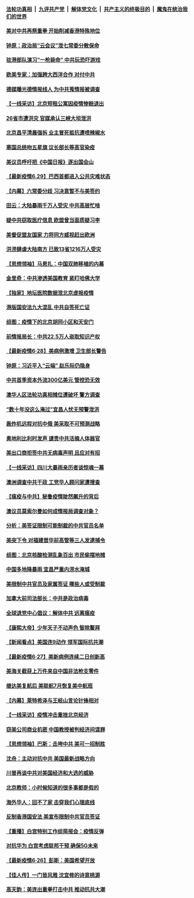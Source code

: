 ####  [法轮功真相](../../../../basic/blob/master/README.md?t=06301131) &nbsp;|&nbsp; [九评共产党](../../../../9ping.md/blob/master/README.md?t=06301131) &nbsp;|&nbsp; [解体党文化](../../../../jtdwh.md/blob/master/README.md?t=06301131)  &nbsp;|&nbsp; [共产主义的终极目的](../../../../gczydzjmd.md/blob/master/README.md?t=06301131) &nbsp;|&nbsp; [魔鬼在统治我们的世界](../../../../mgztzwmdsj.md/blob/master/README.md?t=06301131) 

#### [美对中共再祭重拳 开始削减香港特殊地位](../pages/nf4514/n12220482.md?t=06301131) 

#### [钟原：政治局“云会议”泄七常委分散保命](../pages/nf4514/n12219887.md?t=06301131) 

#### [驻港部队演习“一枪毙命” 中共玩恐吓游戏](../pages/nf4514/n12220496.md?t=06301131) 

#### [欧美专家：加强跨大西洋合作 对付中共](../pages/nf4514/n12220420.md?t=06301131) 

#### [德媒曝光德情报线人 为中共蒐情报被调查](../pages/nf4514/n12219959.md?t=06301131) 

#### [【一线采访】北京短租公寓因疫情惨赔退出](../pages/nf4514/n12219505.md?t=06301131) 

#### [26省市遭洪灾 官媒承认三峡大坝泄洪](../pages/nf4514/n12219807.md?t=06301131) 

#### [北京昌平清晨强拆 业主冒死抵抗遭喷辣椒水](../pages/nf4514/n12219118.md?t=06301131) 

#### [塞国总统吻五星旗 议长部长等高官染疫](../pages/nf4514/n12219918.md?t=06301131) 

#### [美议员呼吁把《中国日报》逐出国会山](../pages/nf4514/n12219500.md?t=06301131) 

#### [【最新疫情6.29】巴西首都进入公共灾难状态](../pages/nf4514/n12215001.md?t=06301131) 

#### [【内幕】六常委分歧 习决意暂不与美签约](../pages/nf4514/n12216091.md?t=06301131) 

#### [田云：大陆暴雨千万人受灾 中共高层忙啥](../pages/nf4514/n12218401.md?t=06301131) 

#### [疑中共窃取医疗信息 欧盟曾当面质疑习李](../pages/nf4514/n12219204.md?t=06301131) 

#### [美督促盟友国家 力将同方威视赶出欧洲](../pages/nf4514/n12217695.md?t=06301131) 

#### [洪涝肆虐大陆南方 已致13省1216万人受灾](../pages/nf4514/n12218537.md?t=06301131) 

#### [【思想领袖】马恩扎：中国双肺移植的内幕](../pages/nf4514/n12047397.md?t=06301131) 

#### [金里奇：中共渗透美国教育 紧盯哈佛大学](../pages/nf4514/n12217783.md?t=06301131) 

#### [【独家】地坛医院数据泄北京虚报疫情](../pages/nf4514/n12217892.md?t=06301131) 

#### [港版国安法九大混乱 中共自签死亡证](../pages/nf4514/n12218021.md?t=06301131) 

#### [组图：疫情下的北京胡同小区和天安门](../pages/nf4514/n12217618.md?t=06301131) 

#### [前情报局长：中共22.5万人盗取知识产权](../pages/nf4514/n12217857.md?t=06301131) 

#### [【最新疫情6·28】美病例激增 卫生部长警告](../pages/nf4514/n12212934.md?t=06301131) 

#### [钟原：习近平入“云端” 赵乐际仍隐身](../pages/nf4514/n12217720.md?t=06301131) 

#### [中共首季资本外流300亿美元 管控恐无效](../pages/nf4514/n12217543.md?t=06301131) 

#### [澳华人区法轮功真相摊位遭破坏 警方调查](../pages/nf4514/n12217341.md?t=06301131) 

#### [“数十年没这么淹过”宜昌人忧无预警泄洪](../pages/nf4514/n12217308.md?t=06301131) 

#### [轰炸机远程对抗中俄 美采取不可预测战略](../pages/nf4514/n12205278.md?t=06301131) 

#### [奥地利比利时发声  谴责中共活摘人体器官](../pages/nf4514/n12216554.md?t=06301131) 

#### [美出口商拒签中共无病毒声明 且应对有招](../pages/nf4514/n12216909.md?t=06301131) 

#### [【一线采访】四川大暴雨亲历者谈惊魂一幕](../pages/nf4514/n12216420.md?t=06301131) 

#### [澳洲调查中共干政 工党华人顾问家遭搜查](../pages/nf4514/n12216804.md?t=06301131) 

#### [【瘟疫与中共】秘鲁疫情陡然飙升的背后](../pages/nf4514/n12216630.md?t=06301131) 

#### [澳议员莫索尔曼如何成情报局调查对象？](../pages/nf4514/n12216661.md?t=06301131) 

#### [分析：美签证限制可能制裁的中共官员名单](../pages/nf4514/n12216563.md?t=06301131) 

#### [美突下令 对福建晋华前高管等三人发逮捕令](../pages/nf4514/n12216296.md?t=06301131) 

#### [组图：北京核酸检测乱象百出 市民偷摆地摊](../pages/nf4514/n12216358.md?t=06301131) 

#### [中国多地降暴雨 宜昌严重内涝水淹城](../pages/nf4514/n12215877.md?t=06301131) 

#### [美限制中共官员及家属签证 哪些人或受制裁](../pages/nf4514/n12216208.md?t=06301131) 

#### [加拿大前司法部长：中共是政治病毒](../pages/nf4514/n12216076.md?t=06301131) 

#### [全球退党中心倡议：解体中共 远离瘟疫](../pages/nf4514/n12214964.md?t=06301131) 

#### [【康熙大帝】少年天子不动声色 智除鳌拜](../pages/nf4514/n12131792.md?t=06301131) 

#### [【新闻看点】美国连9动作 领军国际抗共潮](../pages/nf4514/n12215121.md?t=06301131) 

#### [【最新疫情6·27】美新病例连续二日创新高](../pages/nf4514/n12215389.md?t=06301131) 

#### [美海关截获上万件来自中国非法枪支零件](../pages/nf4514/n12215668.md?t=06301131) 

#### [继达美复航后 美联航7月恢复美中航班](../pages/nf4514/n12215347.md?t=06301131) 

#### [【内幕】莱特希泽与王岐山言论针锋相对](../pages/nf4514/n12212986.md?t=06301131) 

#### [【一线采访】疫情冲击重挫北京经济](../pages/nf4514/n12215313.md?t=06301131) 

#### [窃美公司商业机密 中国教授被判经济间谍罪](../pages/nf4514/n12215195.md?t=06301131) 

#### [【思想领袖】巴斯：击垮中共 美可一招制胜](../pages/nf4514/n12033990.md?t=06301131) 

#### [沈舟：主动对抗中共 美国最新战略方向](../pages/nf4514/n12215183.md?t=06301131) 

#### [川普再谈中共对美国经济和大选的威胁](../pages/nf4514/n12214917.md?t=06301131) 

#### [北京教师：小时候知道的很多事都是假的](../pages/nf4514/n12133812.md?t=06301131) 

#### [海外华人：回不了家 击穿我们心理底线](../pages/nf4514/n12214603.md?t=06301131) 

#### [反制香港国安法 美宣布限制中共官员签证](../pages/nf4514/n12214505.md?t=06301131) 

#### [【重播】白宫特别工作组简报会：疫情反弹](../pages/nf4514/n12214278.md?t=06301131) 

#### [对抗华为 白宫考虑联邦干预 确保5G未来](../pages/nf4514/n12214112.md?t=06301131) 

#### [【最新疫情6·26】彭斯：美国希望开放](../pages/nf4514/n12213008.md?t=06301131) 

#### [【佳人传】一门皆风雅 沈宜修的诗意桃源](../pages/nf4514/n12204829.md?t=06301131) 

#### [高天韵：美连出重拳打击中共 推动抗共大潮](../pages/nf4514/n12213368.md?t=06301131) 

